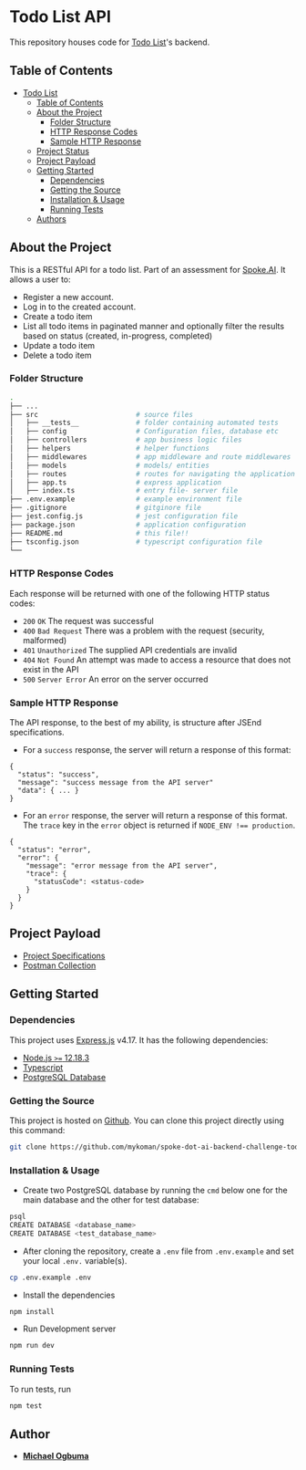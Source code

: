 # Todo List API

This repository houses code for [Todo List](https://documenter.getpostman.com/view/2438531/UVC8CRZF)'s backend.

## Table of Contents

- [Todo List](#todo-list-api)
  - [Table of Contents](#table-of-contents)
  - [About the Project](#about-the-project)
    - [Folder Structure](#folder-structure)
    - [HTTP Response Codes](#http-response-codes)
    - [Sample HTTP Response](#sample-http-response)
  - [Project Status](#project-status)
  - [Project Payload](#project-payload)
  - [Getting Started](#getting-started)
    - [Dependencies](#dependencies)
    - [Getting the Source](#getting-the-source)
    - [Installation & Usage](#installation-usage)
    - [Running Tests](#running-tests)
  - [Authors](#authors)

## About the Project

This is a RESTful API for a todo list. Part of an  assessment for [Spoke.AI](https://www.spoke.ai/). It allows a user to:

- Register a new account.
- Log in to the created account.
- Create a todo item
- List all todo items in paginated manner and optionally filter the results based on status (created, in-progress, completed)
- Update a todo item
- Delete a todo item

### Folder Structure

```bash
.
├── ...
├── src                        # source files
│   ├── __tests__              # folder containing automated tests
│   ├── config                 # Configuration files, database etc
│   ├── controllers            # app business logic files
│   ├── helpers                # helper functions
│   ├── middlewares            # app middleware and route middlewares
│   ├── models                 # models/ entities
│   ├── routes                 # routes for navigating the application
│   ├── app.ts                 # express application
│   ├── index.ts               # entry file- server file
├── .env.example               # example environment file
├── .gitignore                 # gitginore file
├── jest.config.js             # jest configuration file
├── package.json               # application configuration
├── README.md                  # this file!!
├── tsconfig.json              # typescript configuration file
└── 
```

### HTTP Response Codes

Each response will be returned with one of the following HTTP status codes:

- `200` `OK` The request was successful
- `400` `Bad Request` There was a problem with the request (security, malformed)
- `401` `Unauthorized` The supplied API credentials are invalid
- `404` `Not Found` An attempt was made to access a resource that does not exist in the API
- `500` `Server Error` An error on the server occurred

### Sample HTTP Response

The API response, to the best of my ability, is structure after JSEnd specifications.

- For a `success` response, the server will return a response of this format:

```
{
  "status": "success",
  "message": "success message from the API server"
  "data": { ... }
}
```

- For an `error` response, the server will return a response of this format. The `trace` key in the `error` object is returned if `NODE_ENV !== production`.

```
{
  "status": "error",
  "error": {
    "message": "error message from the API server",
    "trace": {
      "statusCode": <status-code>
    }
  }
}
```


## Project Payload

- [Project Specifications](https://spokeai.notion.site/Spoke-Backend-Coding-Challenge-c413f65a5eba4f6bbe30ae920d145670)
- [Postman Collection](https://documenter.getpostman.com/view/2438531/UVC8CRZF)

## Getting Started

### Dependencies

This project uses [Express.js](https://expressjs.com/) v4.17. It has the following dependencies:

- [Node.js `>=` 12.18.3](https://nodejs.org/en/download)
- [Typescript ](https://www.typescriptlang.org/download)
- [PostgreSQL Database](https://www.postgresql.org/download/)


### Getting the Source

This project is hosted on [Github](https://github.com/mykoman/spoke-dot-ai-backend-challenge-todo-list). You can clone this project directly using this command:

```sh
git clone https://github.com/mykoman/spoke-dot-ai-backend-challenge-todo-list.git
```

### Installation & Usage

- Create two PostgreSQL database by running the `cmd` below one for the main database and the other for test database:

```sh
psql
CREATE DATABASE <database_name>
CREATE DATABASE <test_database_name>
```

- After cloning the repository, create a `.env` file from `.env.example` and set your local `.env.` variable(s).

```sh
cp .env.example .env
```
- Install the dependencies

```sh
npm install
```
- Run Development server
```sh
npm run dev
```

### Running Tests

To run tests, run

```sh
npm test
```

## Author

- **[Michael Ogbuma](https://github.com/meetKamykomanzuki)** 
